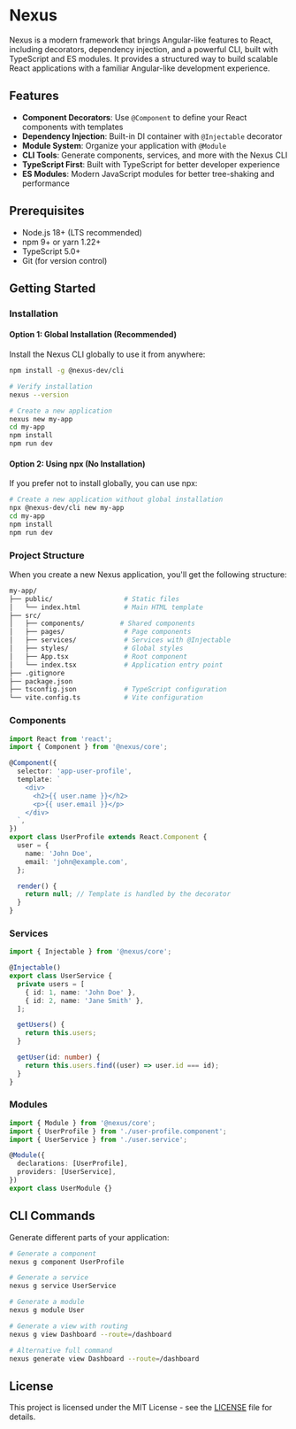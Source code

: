 # Nexus

Nexus is a modern framework that brings Angular-like features to React, including decorators, dependency injection, and a powerful CLI, built with TypeScript and ES modules. It provides a structured way to build scalable React applications with a familiar Angular-like development experience.

## Features

- **Component Decorators**: Use `@Component` to define your React components with templates
- **Dependency Injection**: Built-in DI container with `@Injectable` decorator
- **Module System**: Organize your application with `@Module`
- **CLI Tools**: Generate components, services, and more with the Nexus CLI
- **TypeScript First**: Built with TypeScript for better developer experience
- **ES Modules**: Modern JavaScript modules for better tree-shaking and performance

## Prerequisites

- Node.js 18+ (LTS recommended)
- npm 9+ or yarn 1.22+
- TypeScript 5.0+
- Git (for version control)

## Getting Started

### Installation

#### Option 1: Global Installation (Recommended)

Install the Nexus CLI globally to use it from anywhere:

```bash
npm install -g @nexus-dev/cli

# Verify installation
nexus --version

# Create a new application
nexus new my-app
cd my-app
npm install
npm run dev
```

#### Option 2: Using npx (No Installation)

If you prefer not to install globally, you can use npx:

```bash
# Create a new application without global installation
npx @nexus-dev/cli new my-app
cd my-app
npm install
npm run dev
```

### Project Structure

When you create a new Nexus application, you'll get the following structure:

```bash
my-app/
├── public/                  # Static files
│   └── index.html           # Main HTML template
├── src/
│   ├── components/         # Shared components
│   ├── pages/               # Page components
│   ├── services/            # Services with @Injectable
│   ├── styles/              # Global styles
│   ├── App.tsx              # Root component
│   └── index.tsx            # Application entry point
├── .gitignore
├── package.json
├── tsconfig.json            # TypeScript configuration
└── vite.config.ts           # Vite configuration
```

### Components

```typescript
import React from 'react';
import { Component } from '@nexus/core';

@Component({
  selector: 'app-user-profile',
  template: `
    <div>
      <h2>{{ user.name }}</h2>
      <p>{{ user.email }}</p>
    </div>
  `,
})
export class UserProfile extends React.Component {
  user = {
    name: 'John Doe',
    email: 'john@example.com',
  };

  render() {
    return null; // Template is handled by the decorator
  }
}
```

### Services

```typescript
import { Injectable } from '@nexus/core';

@Injectable()
export class UserService {
  private users = [
    { id: 1, name: 'John Doe' },
    { id: 2, name: 'Jane Smith' },
  ];

  getUsers() {
    return this.users;
  }

  getUser(id: number) {
    return this.users.find((user) => user.id === id);
  }
}
```

### Modules

```typescript
import { Module } from '@nexus/core';
import { UserProfile } from './user-profile.component';
import { UserService } from './user.service';

@Module({
  declarations: [UserProfile],
  providers: [UserService],
})
export class UserModule {}
```

## CLI Commands

Generate different parts of your application:

```bash
# Generate a component
nexus g component UserProfile

# Generate a service
nexus g service UserService

# Generate a module
nexus g module User

# Generate a view with routing
nexus g view Dashboard --route=/dashboard

# Alternative full command
nexus generate view Dashboard --route=/dashboard
```

## License

This project is licensed under the MIT License - see the [LICENSE](LICENSE) file for details.
